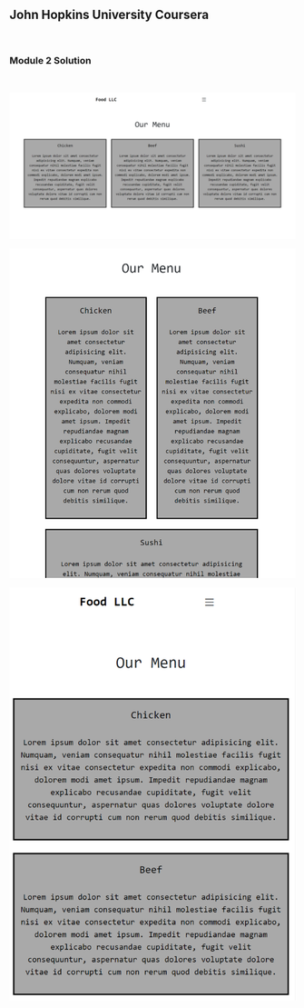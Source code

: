 ## John Hopkins University Coursera

<br>

### Module 2 Solution

<br>

![Desktop Size](./images/module3-solution-img1.png.png)

![Tablet Size](./images/module3-solution-img2.png.png)

![Phone Size](./images/module3-solution-img3.png.png)

